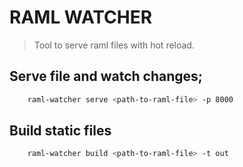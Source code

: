 # RAML WATCHER

> Tool to serve raml files with hot reload.

## Serve file and watch changes;

``` bash
    raml-watcher serve <path-to-raml-file> -p 8000
```

## Build static files

``` bash
    raml-watcher build <path-to-raml-file> -t out
```
